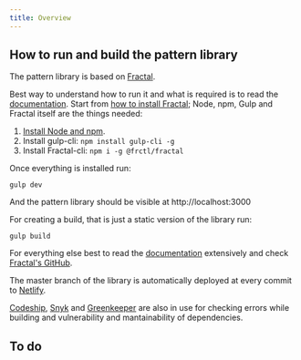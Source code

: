 ```yaml
---
title: Overview
---
```


## How to run and build the pattern library

The pattern library is based on [Fractal](http://fractal.build).

Best way to understand how to run it and what is required is to read the [documentation](http://fractal.build/guide). Start from [how to install Fractal](http://fractal.build/guide/installation); Node, npm, Gulp and Fractal itself are the things needed:

1. [Install Node and npm](https://docs.npmjs.com/getting-started/installing-node#install-npm--manage-npm-versions).
2. Install gulp-cli: `npm install gulp-cli -g`
3. Install Fractal-cli: `npm i -g @frctl/fractal`

Once everything is installed run:
```
gulp dev
```
And the pattern library should be visible at http://localhost:3000


For creating a build, that is just a static version of the library run:
```
gulp build
```
For everything else best to read the [documentation](http://fractal.build/guide) extensively and check [Fractal's GitHub](https://github.com/frctl/fractal).

The master branch of the library is automatically deployed at every commit to [Netlify](https://lbh-pattern-library.netlify.com).

[Codeship](https://snyk.io/), [Snyk](https://snyk.io/) and [Greenkeeper](https://greenkeeper.io/) are also in use for checking errors while building and vulnerability and mantainability of dependencies.

## To do
